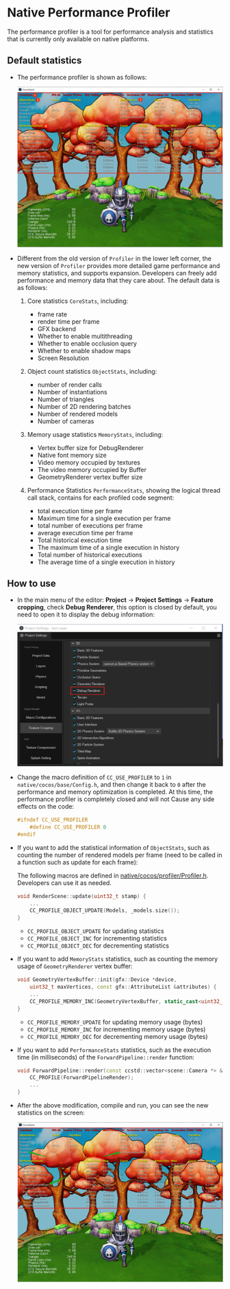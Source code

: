 # Native Performance Profiler

The performance profiler is a tool for performance analysis and statistics that is currently only available on native platforms.

## Default statistics

- The performance profiler is shown as follows:

  ![profiler](native-profiler/profiler.png)

- Different from the old version of `Profiler` in the lower left corner, the new version of `Profiler` provides more detailed game performance and memory statistics, and supports expansion. Developers can freely add performance and memory data that they care about. The default data is as follows:

  1. Core statistics `CoreStats`, including:
       - frame rate
       - render time per frame
       - GFX backend
       - Whether to enable multithreading
       - Whether to enable occlusion query
       - Whether to enable shadow maps
       - Screen Resolution

  2. Object count statistics `ObjectStats`, including:
       - number of render calls
       - Number of instantiations
       - Number of triangles
       - Number of 2D rendering batches
       - Number of rendered models
       - Number of cameras

  3. Memory usage statistics `MemoryStats`, including:
       - Vertex buffer size for DebugRenderer
       - Native font memory size
       - Video memory occupied by textures
       - The video memory occupied by Buffer
       - GeometryRenderer vertex buffer size

  4. Performance Statistics `PerformanceStats`, showing the logical thread call stack, contains for each profiled code segment:
       - total execution time per frame
       - Maximum time for a single execution per frame
       - total number of executions per frame
       - average execution time per frame
       - Total historical execution time
       - The maximum time of a single execution in history
       - Total number of historical executions
       - The average time of a single execution in history

## How to use

- In the main menu of the editor: **Project** -> **Project Settings** -> **Feature cropping**, check **Debug Renderer**, this option is closed by default, you need to open it to display the debug information:

  ![enable profiler](native-profiler/enable-profiler.png)

- Change the macro definition of `CC_USE_PROFILER` to `1` in `native/cocos/base/Config.h`, and then change it back to `0` after the performance and memory optimization is completed. At this time, the performance profiler is completely closed and will not Cause any side effects on the code:

    ```c++
    #ifndef CC_USE_PROFILER
        #define CC_USE_PROFILER 0
    #endif
    ```

- If you want to add the statistical information of `ObjectStats`, such as counting the number of rendered models per frame (need to be called in a function such as update for each frame):

  The following macros are defined in [native/cocos/profiler/Profiler.h](https://github.com/cocos/cocos-engine/blob/v3.8.0/native/cocos/profiler/Profiler.h). Developers can use it as needed.

  ```c++
  void RenderScene::update(uint32_t stamp) {
      ... 
      CC_PROFILE_OBJECT_UPDATE(Models, _models.size());
  }
  ```

    - `CC_PROFILE_OBJECT_UPDATE` for updating statistics
    - `CC_PROFILE_OBJECT_INC` for incrementing statistics
    - `CC_PROFILE_OBJECT_DEC` for decrementing statistics

- If you want to add `MemoryStats` statistics, such as counting the memory usage of `GeometryRenderer` vertex buffer:

    ```c++
    void GeometryVertexBuffer::init(gfx::Device *device, 
        uint32_t maxVertices, const gfx::AttributeList &attributes) {
        ...
        CC_PROFILE_MEMORY_INC(GeometryVertexBuffer, static_cast<uint32_t>(_maxVertices * sizeof(T)));
    }
    ```

    - `CC_PROFILE_MEMORY_UPDATE` for updating memory usage (bytes)
    - `CC_PROFILE_MEMORY_INC` for incrementing memory usage (bytes)
    - `CC_PROFILE_MEMORY_DEC` for decrementing memory usage (bytes)

- If you want to add `PerformanceStats` statistics, such as the execution time (in milliseconds) of the `ForwardPipeline::render` function:

    ```c++
    void ForwardPipeline::render(const ccstd::vector<scene::Camera *> &cameras) {
        CC_PROFILE(ForwardPipelineRender);
        ...
    }
    ```

- After the above modification, compile and run, you can see the new statistics on the screen:

  ![add-stats](native-profiler/add-stats.png)
